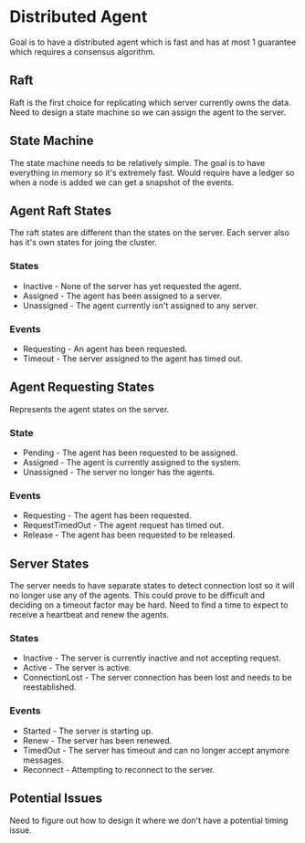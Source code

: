 # Distributed Agent

Goal is to have a distributed agent which is fast and has at most 1 guarantee which requires a consensus algorithm.

## Raft

Raft is the first choice for replicating which server currently owns the data.  Need to design a state machine so we can assign the agent to the server.

## State Machine

The state machine needs to be relatively simple. The goal is to have everything in memory so it's extremely fast.  Would require have a ledger so when a node is added we can get a snapshot of the events.

## Agent Raft States

The raft states are different than the states on the server.  Each server also has it's own states for joing the cluster.

### States

* Inactive - None of the server has yet requested the agent.
* Assigned - The agent has been assigned to a server.
* Unassigned - The agent currently isn't assigned to any server.

### Events

* Requesting - An agent has been requested.
* Timeout - The server assigned to the agent has timed out.

## Agent Requesting States

Represents the agent states on the server.

### State

* Pending - The agent has been requested to be assigned.
* Assigned - The agent is currently assigned to the system.
* Unassigned - The server no longer has the agents.

### Events

* Requesting - The agent has been requested.
* RequestTimedOut - The agent request has timed out.
* Release - The agent has been requested to be released.

## Server States

The server needs to have separate states to detect connection lost so it will no longer use any of the agents.  This could prove to be difficult and deciding on a timeout factor may be hard.  Need to find a time to expect to receive a heartbeat and renew the agents.

### States

* Inactive - The server is currently inactive and not accepting request.
* Active - The server is active.
* ConnectionLost - The server connection has been lost and needs to be reestablished. 

### Events

* Started - The server is starting up.
* Renew - The server has been renewed.
* TimedOut - The server has timeout and can no longer accept anymore messages.
* Reconnect - Attempting to reconnect to the server.

## Potential Issues

Need to figure out how to design it where we don't have a potential timing issue.